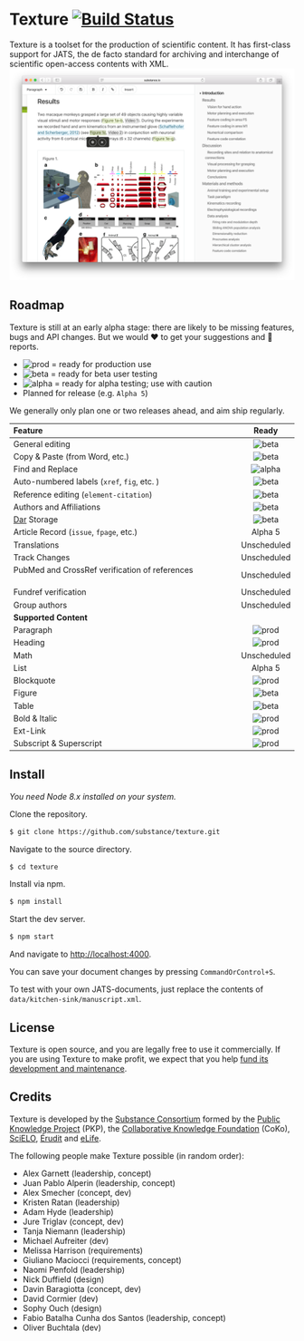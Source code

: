 # Texture [![Build Status](https://travis-ci.org/substance/texture.svg?branch=master)](https://travis-ci.org/substance/texture)

Texture is a toolset for the production of scientific content. It has first-class support for JATS, the de facto standard for archiving and interchange of scientific open-access contents with XML.
![Texture User Interface](texture.png)

## Roadmap

Texture is still at an early alpha stage: there are likely to be missing features, bugs and API changes. But we would :heart: to get your suggestions and :bug: reports.

- ![prod](https://img.shields.io/badge/status-prod-green.svg) = ready for production use
- ![beta](https://img.shields.io/badge/status-beta-yellow.svg) = ready for beta user testing
- ![alpha](https://img.shields.io/badge/status-alpha-red.svg) = ready for alpha testing; use with caution
- Planned for release (e.g. `Alpha 5`)

We generally only plan one or two releases ahead, and aim ship regularly.

Feature                                 | Ready
:-------------------------------------- | :------------:
General editing                         | ![beta](https://img.shields.io/badge/status-beta-yellow.svg)
Copy & Paste (from Word, etc.)          | ![beta](https://img.shields.io/badge/status-beta-yellow.svg)
Find and Replace                        | ![alpha](https://img.shields.io/badge/status-alpha-red.svg)
Auto-numbered labels (`xref`, `fig`, etc. ) | ![beta](https://img.shields.io/badge/status-beta-yellow.svg)
Reference editing (`element-citation`)  | ![beta](https://img.shields.io/badge/status-beta-yellow.svg)
Authors and Affiliations                | ![beta](https://img.shields.io/badge/status-beta-yellow.svg)
[Dar](https://github.com/substance/dar) Storage | ![beta](https://img.shields.io/badge/status-beta-yellow.svg)
Article Record (`issue`, `fpage`, etc.) | Alpha 5
Translations                            | Unscheduled
Track Changes                           | Unscheduled
PubMed and CrossRef verification of references                           | Unscheduled
Fundref verification                    | Unscheduled
Group authors                           | Unscheduled
**Supported Content**                   |
Paragraph                               | ![prod](https://img.shields.io/badge/status-prod-green.svg)
Heading                                 | ![prod](https://img.shields.io/badge/status-prod-green.svg)
Math                                    | Unscheduled
List                                    | Alpha 5
Blockquote                              | ![prod](https://img.shields.io/badge/status-prod-green.svg)
Figure                                  | ![beta](https://img.shields.io/badge/status-beta-yellow.svg)
Table                                   | ![beta](https://img.shields.io/badge/status-beta-yellow.svg)
Bold & Italic                           | ![prod](https://img.shields.io/badge/status-prod-green.svg)
Ext-Link                                | ![prod](https://img.shields.io/badge/status-prod-green.svg)
Subscript & Superscript                 | ![prod](https://img.shields.io/badge/status-prod-green.svg)


## Install

*You need Node 8.x installed on your system.*

Clone the repository.

```bash
$ git clone https://github.com/substance/texture.git
```

Navigate to the source directory.

```bash
$ cd texture
```

Install via npm.

```bash
$ npm install
```

Start the dev server.

```bash
$ npm start
```

And navigate to [http://localhost:4000](http://localhost:4000/?archive=kitchen-sink&storage=fs).

You can save your document changes by pressing `CommandOrControl+S`.

To test with your own JATS-documents, just replace the contents of `data/kitchen-sink/manuscript.xml`.

## License

Texture is open source, and you are legally free to use it commercially. If you are using Texture to make profit, we expect that you help [fund its development and maintenance](http://substance.io/consortium/).

## Credits

Texture is developed by the [Substance Consortium](http://substance.io/consortium/) formed by the [Public Knowledge Project](https://pkp.sfu.ca/2016/04/27/substance-consortium/) (PKP), the [Collaborative Knowledge Foundation](http://coko.foundation/blog.html#substance_consortium) (CoKo), [SciELO](http://www.scielo.org/),  [Érudit](https://apropos.erudit.org/fr/creation-dun-consortium-autour-de-substance/) and [eLife](https://elifesciences.org/).

The following people make Texture possible (in random order):

- Alex Garnett (leadership, concept)
- Juan Pablo Alperin (leadership, concept)
- Alex Smecher (concept, dev)
- Kristen Ratan (leadership)
- Adam Hyde (leadership)
- Jure Triglav (concept, dev)
- Tanja Niemann (leadership)
- Michael Aufreiter (dev)
- Melissa Harrison (requirements)
- Giuliano Maciocci (requirements, concept)
- Naomi Penfold (leadership)
- Nick Duffield (design)
- Davin Baragiotta (concept, dev)
- David Cormier (dev)
- Sophy Ouch (design)
- Fabio Batalha Cunha dos Santos (leadership, concept)
- Oliver Buchtala (dev)

